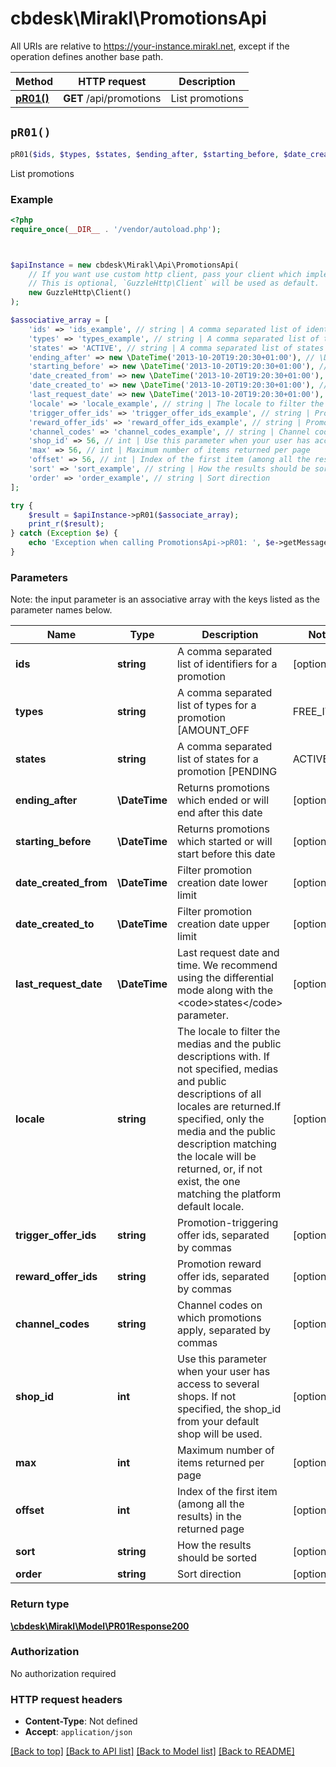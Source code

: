 # cbdesk\Mirakl\PromotionsApi



All URIs are relative to https://your-instance.mirakl.net, except if the operation defines another base path.

| Method | HTTP request | Description |
| ------------- | ------------- | ------------- |
| [**pR01()**](PromotionsApi.md#pR01) | **GET** /api/promotions | List promotions |


## `pR01()`

```php
pR01($ids, $types, $states, $ending_after, $starting_before, $date_created_from, $date_created_to, $last_request_date, $locale, $trigger_offer_ids, $reward_offer_ids, $channel_codes, $shop_id, $max, $offset, $sort, $order): \cbdesk\Mirakl\Model\PR01Response200
```

List promotions

### Example

```php
<?php
require_once(__DIR__ . '/vendor/autoload.php');



$apiInstance = new cbdesk\Mirakl\Api\PromotionsApi(
    // If you want use custom http client, pass your client which implements `GuzzleHttp\ClientInterface`.
    // This is optional, `GuzzleHttp\Client` will be used as default.
    new GuzzleHttp\Client()
);

$associative_array = [
    'ids' => 'ids_example', // string | A comma separated list of identifiers for a promotion
    'types' => 'types_example', // string | A comma separated list of types for a promotion [AMOUNT_OFF|FREE_ITEMS|PERCENTAGE_OFF|REDUCED_UNIT_PRICE]
    'states' => 'ACTIVE', // string | A comma separated list of states for a promotion [PENDING|ACTIVE|EXPIRED|PENDING_APPROVAL|REJECTED|ALL]
    'ending_after' => new \DateTime('2013-10-20T19:20:30+01:00'), // \DateTime | Returns promotions which ended or will end after this date
    'starting_before' => new \DateTime('2013-10-20T19:20:30+01:00'), // \DateTime | Returns promotions which started or will start before this date
    'date_created_from' => new \DateTime('2013-10-20T19:20:30+01:00'), // \DateTime | Filter promotion creation date lower limit
    'date_created_to' => new \DateTime('2013-10-20T19:20:30+01:00'), // \DateTime | Filter promotion creation date upper limit
    'last_request_date' => new \DateTime('2013-10-20T19:20:30+01:00'), // \DateTime | Last request date and time. We recommend using the differential mode along with the <code>states</code> parameter.
    'locale' => 'locale_example', // string | The locale to filter the medias and the public descriptions with. If not specified, medias and public descriptions of all locales are returned.If specified, only the media and the public description matching the locale will be returned, or, if not exist, the one matching the platform default locale.
    'trigger_offer_ids' => 'trigger_offer_ids_example', // string | Promotion-triggering offer ids, separated by commas
    'reward_offer_ids' => 'reward_offer_ids_example', // string | Promotion reward offer ids, separated by commas
    'channel_codes' => 'channel_codes_example', // string | Channel codes on which promotions apply, separated by commas
    'shop_id' => 56, // int | Use this parameter when your user has access to several shops. If not specified, the shop_id from your default shop will be used.
    'max' => 56, // int | Maximum number of items returned per page
    'offset' => 56, // int | Index of the first item (among all the results) in the returned page
    'sort' => 'sort_example', // string | How the results should be sorted
    'order' => 'order_example', // string | Sort direction
];

try {
    $result = $apiInstance->pR01($associate_array);
    print_r($result);
} catch (Exception $e) {
    echo 'Exception when calling PromotionsApi->pR01: ', $e->getMessage(), PHP_EOL;
}
```

### Parameters

Note: the input parameter is an associative array with the keys listed as the parameter names below.

| Name | Type | Description  | Notes |
| ------------- | ------------- | ------------- | ------------- |
| **ids** | **string**| A comma separated list of identifiers for a promotion | [optional] |
| **types** | **string**| A comma separated list of types for a promotion [AMOUNT_OFF|FREE_ITEMS|PERCENTAGE_OFF|REDUCED_UNIT_PRICE] | [optional] |
| **states** | **string**| A comma separated list of states for a promotion [PENDING|ACTIVE|EXPIRED|PENDING_APPROVAL|REJECTED|ALL] | [optional] [default to &#39;ACTIVE&#39;] |
| **ending_after** | **\DateTime**| Returns promotions which ended or will end after this date | [optional] |
| **starting_before** | **\DateTime**| Returns promotions which started or will start before this date | [optional] |
| **date_created_from** | **\DateTime**| Filter promotion creation date lower limit | [optional] |
| **date_created_to** | **\DateTime**| Filter promotion creation date upper limit | [optional] |
| **last_request_date** | **\DateTime**| Last request date and time. We recommend using the differential mode along with the &lt;code&gt;states&lt;/code&gt; parameter. | [optional] |
| **locale** | **string**| The locale to filter the medias and the public descriptions with. If not specified, medias and public descriptions of all locales are returned.If specified, only the media and the public description matching the locale will be returned, or, if not exist, the one matching the platform default locale. | [optional] |
| **trigger_offer_ids** | **string**| Promotion-triggering offer ids, separated by commas | [optional] |
| **reward_offer_ids** | **string**| Promotion reward offer ids, separated by commas | [optional] |
| **channel_codes** | **string**| Channel codes on which promotions apply, separated by commas | [optional] |
| **shop_id** | **int**| Use this parameter when your user has access to several shops. If not specified, the shop_id from your default shop will be used. | [optional] |
| **max** | **int**| Maximum number of items returned per page | [optional] |
| **offset** | **int**| Index of the first item (among all the results) in the returned page | [optional] |
| **sort** | **string**| How the results should be sorted | [optional] |
| **order** | **string**| Sort direction | [optional] |

### Return type

[**\cbdesk\Mirakl\Model\PR01Response200**](../Model/PR01Response200.md)

### Authorization

No authorization required

### HTTP request headers

- **Content-Type**: Not defined
- **Accept**: `application/json`

[[Back to top]](#) [[Back to API list]](../../README.md#endpoints)
[[Back to Model list]](../../README.md#models)
[[Back to README]](../../README.md)
